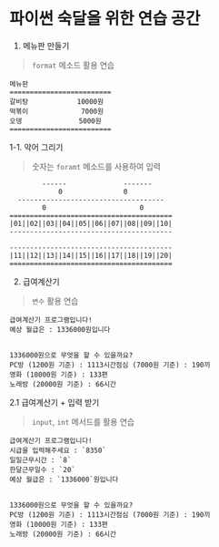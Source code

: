 파이썬 숙달을 위한 연습 공간
============
1. 메뉴판 만들기
> `format` 메소드 활용 연습
```
메뉴판
=========================
갈비탕            10000원
떡볶이             7000원
오뎅              5000원
=========================
```

1-1. 악어 그리기
> 숫자는 `foramt` 메소드를 사용하여 입력
```
        ------              -------
            0               0
  ------------------------------------
        0                       0
========================================
|01||02||03||04||05||06||07||08||09||10|
----------------------------------------

----------------------------------------
|11||12||13||14||15||16||17||18||19||20|
========================================
```

2. 급여계산기
> `변수` 활용 연습
```
급여계산기 프로그램입니다!
예상 월급은 : 1336000원입니다


1336000원으로 무엇을 할 수 있을까요?
PC방 (1200원 기준) : 1113시간점심 (7000원 기준) : 190끼
영화 (10000원 기준) : 133편
노래방 (20000원 기준) : 66시간
```

2.1 급여계산기 + 입력 받기
> `input`, `int` 메서드를 활용 연습
```
급여계산기 프로그램입니다!
시급을 입력해주세요 : `8350` 
일일근무시간 : `8`
한달근무일수 : `20`
예상 월급은 : `1336000`원입니다


1336000원으로 무엇을 할 수 있을까요?
PC방 (1200원 기준) : 1113시간점심 (7000원 기준) : 190끼
영화 (10000원 기준) : 133편
노래방 (20000원 기준) : 66시간
```
